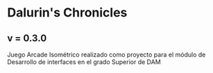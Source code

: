 # Dalurin's Chronicles
## v = 0.3.0
Juego Arcade Isométrico realizado como proyecto para el módulo de Desarrollo de interfaces en el grado Superior de DAM
